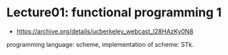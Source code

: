 # Lecture01: functional programming 1

- https://archive.org/details/ucberkeley_webcast_l28HAzKy0N8


programming language: scheme, implementation of scheme: STk.
